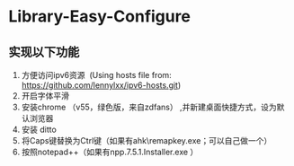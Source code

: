 # Library-Easy-Configure
## 实现以下功能
1. 方便访问ipv6资源  (Using hosts file from: https://github.com/lennylxx/ipv6-hosts.git)
2. 开启字体平滑  
3. 安装chrome （v55，绿色版，来自zdfans） ,并新建桌面快捷方式，设为默认浏览器 
4. 安装 ditto  
5. 将Caps键替换为Ctrl键（如果有ahk\remapkey.exe；可以自己做一个）
6. 按照notepad++（如果有npp.7.5.1.Installer.exe ）
